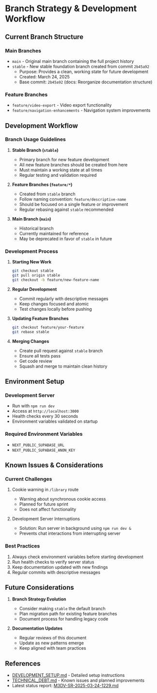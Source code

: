 # Branch Strategy & Development Workflow

## Current Branch Structure

### Main Branches
- `main` - Original main branch containing the full project history
- `stable` - New stable foundation branch created from commit `2b45a92`
  - Purpose: Provides a clean, working state for future development
  - Created: March 24, 2025
  - Base commit: `2b45a92` (docs: Reorganize documentation structure)

### Feature Branches
- `feature/video-export` - Video export functionality
- `feature/navigation-enhancements` - Navigation system improvements

## Development Workflow

### Branch Usage Guidelines

1. **Stable Branch (`stable`)**
   - Primary branch for new feature development
   - All new feature branches should be created from here
   - Must maintain a working state at all times
   - Regular testing and validation required

2. **Feature Branches (`feature/*`)**
   - Created from `stable` branch
   - Follow naming convention: `feature/descriptive-name`
   - Should be focused on a single feature or improvement
   - Regular rebasing against `stable` recommended

3. **Main Branch (`main`)**
   - Historical branch
   - Currently maintained for reference
   - May be deprecated in favor of `stable` in future

### Development Process

1. **Starting New Work**
   ```bash
   git checkout stable
   git pull origin stable
   git checkout -b feature/new-feature-name
   ```

2. **Regular Development**
   - Commit regularly with descriptive messages
   - Keep changes focused and atomic
   - Test changes locally before pushing

3. **Updating Feature Branches**
   ```bash
   git checkout feature/your-feature
   git rebase stable
   ```

4. **Merging Changes**
   - Create pull request against `stable` branch
   - Ensure all tests pass
   - Get code review
   - Squash and merge to maintain clean history

## Environment Setup

### Development Server
- Run with `npm run dev`
- Access at `http://localhost:3000`
- Health checks every 30 seconds
- Environment variables validated on startup

### Required Environment Variables
- `NEXT_PUBLIC_SUPABASE_URL`
- `NEXT_PUBLIC_SUPABASE_ANON_KEY`

## Known Issues & Considerations

### Current Challenges
1. Cookie warning in `/library` route
   - Warning about synchronous cookie access
   - Planned for future sprint
   - Does not affect functionality

2. Development Server Interruptions
   - Solution: Run server in background using `npm run dev &`
   - Prevents chat interactions from interrupting server

### Best Practices
1. Always check environment variables before starting development
2. Run health checks to verify server status
3. Keep documentation updated with new findings
4. Regular commits with descriptive messages

## Future Considerations

1. **Branch Strategy Evolution**
   - Consider making `stable` the default branch
   - Plan migration path for existing feature branches
   - Document process for handling legacy code

2. **Documentation Updates**
   - Regular reviews of this document
   - Update as new patterns emerge
   - Keep aligned with team practices

## References
- [DEVELOPMENT_SETUP.md](./DEVELOPMENT_SETUP.md) - Detailed setup instructions
- [TECHNICAL_DEBT.md](./TECHNICAL_DEBT.md) - Known issues and planned improvements
- Latest status report: [M3DV-SR-2025-03-24-1229.md](./status-reports/M3DV-SR-2025-03-24-1229.md) 